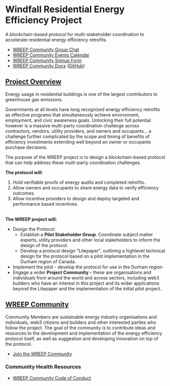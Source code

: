 # Windfall Residential Energy Efficiency Project

A blockchain-based protocol for multi-stakeholder coordination to accelerate residential energy efficiency retrofits.&#x20;



* [WREEP Community Group Chat](https://discord.gg/6mDepqjgh2)
* [WREEP Community Events Calendar](https://lu.ma/wreep)
* [WREEP Community Signup Form](https://wreep.deform.cc/community-signup/)
* [WREEP Community Docs](https://wreep.docs.superbenefit.org/) ([GitHub](https://github.com/superbenefit/WREEP-docs))

## [Project Overview](project/)

Energy usage in residential buildings is one of the largest contributors to greenhouse gas emissions.&#x20;

Governments at all levels have long recognized energy efficiency retrofits as effective programs that simultaneously achieve environment, employment, and civic awareness goals. Unlocking their full potential however is a massive multi-party coordination challenge across contractors, vendors, utility providers, and owners and occupants… a challenge further complicated by the scope and timing of benefits of efficiency investments extending well beyond an owner or occupants purchase decisions.

The purpose of the WREEP project is to design a blockchain-based protocol that can help address these multi-party coordination challenges.

**The protocol will:**

1. Hold verifiable proofs of energy audits and completed retrofits.
2. Allow owners and occupants to share energy data to verify efficiency outcomes.
3. Allow incentive providers to design and deploy targeted and performance based incentives.

\
**The WREEP project will:**&#x20;

* Design the Protocol:
  * Establish a **Pilot Stakeholder Group**. Coordinate subject matter experts, utility providers and other local stakeholders to inform the design of the protocol.&#x20;
  * Develop a protocol design "Litepaper", outlining a highlevel technical design for the protocol  based on a pilot implementation in the Durham region of Canada.&#x20;
* Implement the pilot - develop the protocol for use in the Durham region &#x20;
* Engage a wider **Project Community -** these are organisations and individuals from around the world and across sectors, including web3 builders who have an interest in this project and its wider applications beyond the Litepaper and the implementation of the initial pilot project.

## [WREEP Community](community/)

Community Members are sustainable energy industry organisations and individuals, web3 citizens and builders and other interested parties who follow the project. The goal of the community is to contribute ideas and resources to the development and implementation of the energy efficiency protocol itself, as well as suggestion and developing innovation on top of the protocol.&#x20;

* [Join the WREEP Community ](community/)

### Community Health Resources

* [WREEP Community Code of Conduct](CODE\_OF\_CONDUCT.md)
